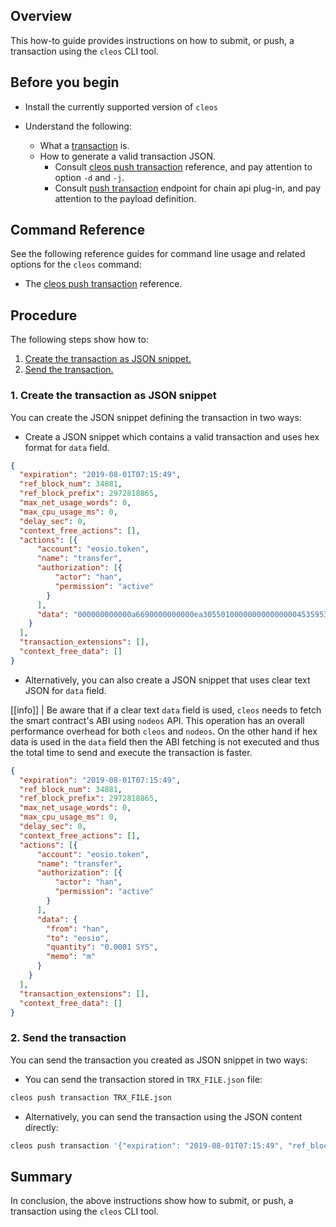 ## Overview

This how-to guide provides instructions on how to submit, or push, a transaction using the `cleos` CLI tool.

## Before you begin

* Install the currently supported version of `cleos`

* Understand the following:
  * What a [transaction](https://developers.eos.io/welcome/v2.2/glossary/index/#transaction) is.
  * How to generate a valid transaction JSON.
    * Consult [cleos push transaction](https://developers.eos.io/manuals/eos/v2.2/cleos/command-reference/push/push-transaction) reference, and pay attention to option `-d` and `-j`.
    * Consult [push transaction](https://developers.eos.io/manuals/eos/v2.2/nodeos/plugins/chain_api_plugin/api-reference/index#operation/push_transaction) endpoint for chain api plug-in, and pay attention to the payload definition.

## Command Reference

See the following reference guides for command line usage and related options for the `cleos` command:

* The [cleos push transaction](https://developers.eos.io/manuals/eos/v2.2/cleos/command-reference/push/push-transaction) reference.

## Procedure

The following steps show how to:

1. [Create the transaction as JSON snippet.](#1-create-the-transaction-as-json-snippet)
2. [Send the transaction.](#2-send-the-transaction)

### 1. Create the transaction as JSON snippet

You can create the JSON snippet defining the transaction in two ways:

* Create a JSON snippet which contains a valid transaction and uses hex format for `data` field.

```JSON
{
  "expiration": "2019-08-01T07:15:49",
  "ref_block_num": 34881,
  "ref_block_prefix": 2972818865,
  "max_net_usage_words": 0,
  "max_cpu_usage_ms": 0,
  "delay_sec": 0,
  "context_free_actions": [],
  "actions": [{
      "account": "eosio.token",
      "name": "transfer",
      "authorization": [{
          "actor": "han",
          "permission": "active"
        }
      ],
      "data": "000000000000a6690000000000ea305501000000000000000453595300000000016d"
    }
  ],
  "transaction_extensions": [],
  "context_free_data": []
}
```

* Alternatively, you can also create a JSON snippet that uses clear text JSON for `data` field.

[[info]]
| Be aware that if a clear text `data` field is used, `cleos` needs to fetch the smart contract's ABI using `nodeos` API. This operation has an overall performance overhead for both `cleos` and `nodeos`. On the other hand if hex data is used in the `data` field then the ABI fetching is not executed and thus the total time to send and execute the transaction is faster.

```json
{
  "expiration": "2019-08-01T07:15:49",
  "ref_block_num": 34881,
  "ref_block_prefix": 2972818865,
  "max_net_usage_words": 0,
  "max_cpu_usage_ms": 0,
  "delay_sec": 0,
  "context_free_actions": [],
  "actions": [{
      "account": "eosio.token",
      "name": "transfer",
      "authorization": [{
          "actor": "han",
          "permission": "active"
        }
      ],
      "data": {
        "from": "han",
        "to": "eosio",
        "quantity": "0.0001 SYS",
        "memo": "m"
      }
    }
  ],
  "transaction_extensions": [],
  "context_free_data": []
}
```

### 2. Send the transaction

You can send the transaction you created as JSON snippet in two ways:

* You can send the transaction stored in `TRX_FILE.json` file:

```sh
cleos push transaction TRX_FILE.json
```

* Alternatively, you can send the transaction using the JSON content directly:

```sh
cleos push transaction '{"expiration": "2019-08-01T07:15:49", "ref_block_num": 34881,"ref_block_prefix": 2972818865,"max_net_usage_words": 0,"max_cpu_usage_ms": 0,"delay_sec": 0,"context_free_actions": [],"actions": [{"account": "eosio.token","name": "transfer","authorization": [{"actor": "han","permission": "active"}],"data": {"from": "han","to": "eosio","quantity": "0.0001 SYS","memo": "m"}}],"transaction_extensions": [],"context_free_data": []}'
```

## Summary

In conclusion, the above instructions show how to submit, or push, a transaction using the `cleos` CLI tool.
